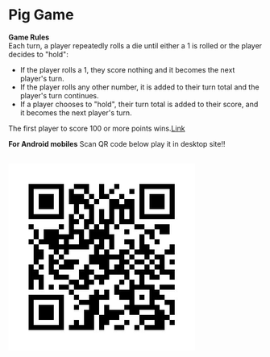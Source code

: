 <h1>Pig Game</h1>

<b>Game Rules</b><br>
Each turn, a player repeatedly rolls a die until either a 1 is rolled or the player decides to "hold":
<ul>
<li>If the player rolls a 1, they score nothing and it becomes the next player's turn.</li>
<li>If the player rolls any other number, it is added to their turn total and the player's turn continues.</li>
<li>If a player chooses to "hold", their turn total is added to their score, and it becomes the next player's turn.</li>
</ul>
The first player to score 100 or more points wins.<a href="https://vishnuvp257.github.io/pig-game/" target=" ">Link</a>

<p><b>For Android mobiles</b> Scan QR code below play it in desktop site!!</p></br>

<img src="./img/QRcode.jpeg">
